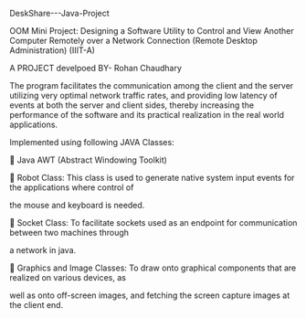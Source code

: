 DeskShare---Java-Project

OOM Mini Project: Designing a Software Utility to Control and View Another Computer Remotely over a Network Connection (Remote Desktop Administration) (IIIT-A)

A PROJECT develpoed BY- Rohan Chaudhary

The program facilitates the communication among the client and the server utilizing very optimal network traffic rates, and providing low latency of events at both the server and client sides, thereby increasing the performance of the software and its practical realization in the real world applications.

Implemented using following JAVA Classes:

 Java AWT (Abstract Windowing Toolkit)

 Robot Class: This class is used to generate native system input events for the applications where control of

the mouse and keyboard is needed.

 Socket Class: To facilitate sockets used as an endpoint for communication between two machines through

a network in java.

 Graphics and Image Classes: To draw onto graphical components that are realized on various devices, as

well as onto off-screen images, and fetching the screen capture images at the client end.
